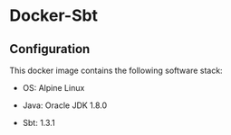 Docker-Sbt
============

## Configuration

This docker image contains the following software stack:

- OS: Alpine Linux

- Java: Oracle JDK 1.8.0

- Sbt: 1.3.1

